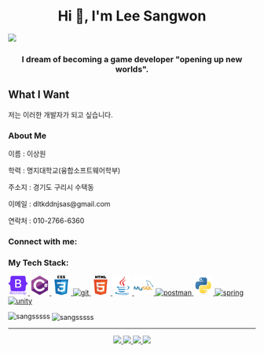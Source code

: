 
<h1 align="center">Hi 👋, I'm Lee Sangwon</h1>
<img src = "https://images.pexels.com/photos/163036/mario-luigi-yoschi-figures-163036.jpeg?auto=compress&cs=tinysrgb&w=1260&h=750&dpr=1" height = 180>
<h3 align="center">I dream of becoming a game developer "opening up new worlds".</h3>

<h2> What I Want </h2>
<p> 저는 이러한 개발자가 되고 싶습니다. </p>

<h3> About Me </h3>
<p> 이름 : 이상원</p>
<p> 학력 : 명지대학교(융합소프트웨어학부)</p>
<p> 주소지 : 경기도 구리시 수택동</p>
<p> 이메일 : dltkddnjsas@gmail.com </p>
<p> 연락처 : 010-2766-6360</p>

<h3 align="left">Connect with me:</h3>
<p align="left">
</p>

<h3 align="left"> My Tech Stack:</h3>
<p align="left"> <a href="https://getbootstrap.com" target="_blank" rel="noreferrer"> <img src="https://raw.githubusercontent.com/devicons/devicon/master/icons/bootstrap/bootstrap-plain-wordmark.svg" alt="bootstrap" width="40" height="40"/> </a> <a href="https://www.w3schools.com/cs/" target="_blank" rel="noreferrer"> <img src="https://raw.githubusercontent.com/devicons/devicon/master/icons/csharp/csharp-original.svg" alt="csharp" width="40" height="40"/> </a> <a href="https://www.w3schools.com/css/" target="_blank" rel="noreferrer"> <img src="https://raw.githubusercontent.com/devicons/devicon/master/icons/css3/css3-original-wordmark.svg" alt="css3" width="40" height="40"/> </a> <a href="https://git-scm.com/" target="_blank" rel="noreferrer"> <img src="https://www.vectorlogo.zone/logos/git-scm/git-scm-icon.svg" alt="git" width="40" height="40"/> </a> <a href="https://www.w3.org/html/" target="_blank" rel="noreferrer"> <img src="https://raw.githubusercontent.com/devicons/devicon/master/icons/html5/html5-original-wordmark.svg" alt="html5" width="40" height="40"/> </a> <a href="https://www.java.com" target="_blank" rel="noreferrer"> <img src="https://raw.githubusercontent.com/devicons/devicon/master/icons/java/java-original.svg" alt="java" width="40" height="40"/> </a> <a href="https://www.mysql.com/" target="_blank" rel="noreferrer"> <img src="https://raw.githubusercontent.com/devicons/devicon/master/icons/mysql/mysql-original-wordmark.svg" alt="mysql" width="40" height="40"/> </a> <a href="https://postman.com" target="_blank" rel="noreferrer"> <img src="https://www.vectorlogo.zone/logos/getpostman/getpostman-icon.svg" alt="postman" width="40" height="40"/> </a> <a href="https://www.python.org" target="_blank" rel="noreferrer"> <img src="https://raw.githubusercontent.com/devicons/devicon/master/icons/python/python-original.svg" alt="python" width="40" height="40"/> </a> <a href="https://spring.io/" target="_blank" rel="noreferrer"> <img src="https://www.vectorlogo.zone/logos/springio/springio-icon.svg" alt="spring" width="40" height="40"/> </a> <a href="https://unity.com/" target="_blank" rel="noreferrer"> <img src="https://www.vectorlogo.zone/logos/unity3d/unity3d-icon.svg" alt="unity" width="40" height="40"/> </a> </p>

<p><img align="left" src="https://github-readme-stats.vercel.app/api/top-langs?username=sangsssss&show_icons=true&locale=en&layout=compact" alt="sangsssss" /></p>

<p>&nbsp;<img align="center" src="https://github-readme-stats.vercel.app/api?username=sangsssss&show_icons=true&locale=en" alt="sangsssss" /></p>

---
<p align="center">
  <a href = "https://github.com/Sangsssss" title = "Sangsssss">
    <img src = "https://img.shields.io/badge/Github-181717?style=flat-square&logo=github&logoColor=white">
  </a>
   <a href = "https://github.com/Sangsssss" title = "Sangs'Dev">
    <img src = "https://img.shields.io/badge/velog-20C997?style=flat-square&logo=velog&logoColor=white">
  </a>
  <a href = "https://www.notion.so/Sangs-pace-1ba6a4d86eba805eac46d90f9ef58c5e?pvs=11" title = "Sang'space">
    <img src = "https://img.shields.io/badge/Notion-ecf0f1?style=flat-square&logo=notion&logoColor=black">
  </a>
  <a href = "https://github.com/Sangsssss" title = "Sangs">
    <img src = "https://img.shields.io/badge/youtube-FF0000?style=flat-square&logo=youtube&logoColor=white">
  </a>
  
</p>

